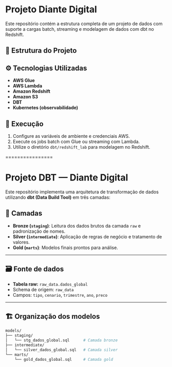 # Projeto Diante Digital

Este repositório contém a estrutura completa de um projeto de dados com suporte a cargas batch, streaming e modelagem de dados com dbt no Redshift.

## 📁 Estrutura do Projeto



## ⚙️ Tecnologias Utilizadas

- **AWS Glue**
- **AWS Lambda**
- **Amazon Redshift**
- **Amazon S3**
- **DBT**
- **Kubernetes (observabilidade)**

## 🚀 Execução

1. Configure as variáveis de ambiente e credenciais AWS.
2. Execute os jobs batch com Glue ou streaming com Lambda.
3. Utilize o diretório `dbt/redshift_lab` para modelagem no Redshift.


================
# Projeto DBT — Diante Digital

Este repositório implementa uma arquitetura de transformação de dados utilizando **dbt (Data Build Tool)** em três camadas:

## 🧱 Camadas

- **Bronze (`staging`)**: Leitura dos dados brutos da camada `raw` e padronização de nomes.
- **Silver (`intermediate`)**: Aplicação de regras de negócio e tratamento de valores.
- **Gold (`marts`)**: Modelos finais prontos para análise.

---

## 🗃️ Fonte de dados

- **Tabela raw:** `raw_data.dados_global`
- Schema de origem: `raw_data`
- Campos: `tipo`, `cenario`, `trimestre`, `ano`, `preco`

---

## 🏗️ Organização dos modelos

```bash
models/
├── staging/
│   └── stg_dados_global.sql      # Camada bronze
├── intermediate/
│   └── silver_dados_global.sql   # Camada silver
└── marts/
    └── gold_dados_global.sql     # Camada gold


